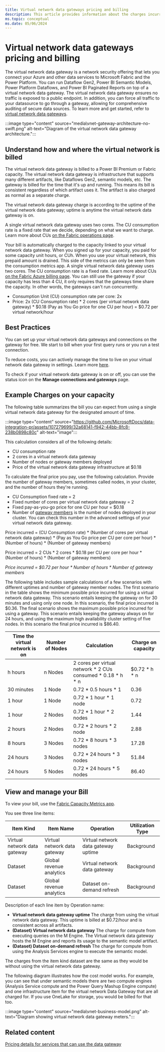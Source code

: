 ```yaml
---
title: Virtual network data gateways pricing and billing 
description: This article provides information about the charges incurred by use of the virtual network data gateway.
ms.topic: conceptual
ms.date: 05/06/2024
---
```


# Virtual network data gateways pricing and billing
The virtual network data gateway is a network security offering that lets you connect your Azure and other data services to Microsoft Fabric and the Power Platform. You can run Dataflow Gen2, Power BI Semantic Models, Power Platform Dataflows, and Power BI Paginated Reports on top of a virtual network data gateway. The virtual network data gateway ensures no traffic is exposed to a public endpoint. In addition, you can force all traffic to your datasource to go through a gateway, allowing for comprehensive auditing of secure data sources. To learn more and get started, refer to [virtual network data gateways](overview.md).

:::image type="content" source="media\vnet-gateway-architecture-no-swift.png" alt-text="Diagram of the virtual network data gateway architecture.":::

## Understand how and where the virtual network is billed

The virtual network data gateway is billed to a Power BI Premium or Fabric capacity. The virtual network data gateway is infrastructure that supports many different artifacts, like Dataflows Gen2, semantic models, etc. The gateway is billed for the time that it's up and running. This means its bill is consistent regardless of which artifact uses it. The artifact is also charged as normal as a separate charge.

The virtual network data gateway charge is according to the uptime of the virtual network data gateway; uptime is anytime the virtual network data gateway is on. 

A single virtual network data gateway uses two cores. The CU consumption rate is a fixed rate that we decide, depending on what we want to charge. Learn more about CUs [on the Fabric operations page](/fabric/enterprise/fabric-operations).

Your bill is automatically charged to the capacity linked to your virtual network data gateway. When you signed up for your capacity, you paid for some capacity unit hours, or CUh. When you use your virtual network, this prepaid amount is drained. This side of the metrics can only be seen from the consumption metrics app. A single virtual network data gateway uses two cores. The CU consumption rate is a fixed rate. Learn more about CUs [on the Fabric Azure billing page](/fabric/enterprise/azure-billing). You can still use the gateway if your capacity has less than 4 CU, it only requires that the gateways time share the capacity. In other words, the gateways can't run concurrently. 

- Consumption Unit (CU) consumption rate per core: 2x
- Price: 2x (CU Consumption rate) * 2 cores (per virtual network data gateway) * $0.18 (Pay as You Go price for one CU per hour) = $0.72 per virtual network/hour

## Best Practices

You can set up your virtual network data gateways and connections on the gateway for free. We start to bill when your first query runs or you run a test connection.

To reduce costs, you can actively manage the time to live on your virtual network data gateway in settings. Learn more [here](manage-data-gateways.md#manage-settings).

To check if your virtual network data gateway is on or off, you can use the status icon on the **Manage connections and gateways** page.

## Example Charges on your capacity
The following table summarizes the bill you can expect from using a single virtual network data gateway for the designated amount of time.

:::image type="content" source="https://github.com/MicrosoftDocs/data-integration-pr/assets/107279699/32a68141-f942-44bb-8fc8-238b0898c80c" alt-text="image":::

This calculation considers all of the following details:

- CU consumption rate
- 2 cores in a virtual network data gateway
- Number of nodes or gateway members deployed
- Price of the virtual network data gateway infrastructure at $0.18

To calculate the final price you pay, use the following calculation. Provide the number of gateway members, sometimes called nodes, in your cluster, and the number of hours they're running.

- CU Consumption fixed rate = 2
- Fixed number of cores per virtual network data gateway = 2
- Fixed pay-as-you-go price for one CU per hour = $0.18
- Number of [gateway members](high-availability-load-balancing.md#how-to-create-a-cluster-of-multiple-virtual-network-data-gateways) is the number of nodes deployed in your cluster. You can check this number in the advanced settings of your virtual network data gateway.

Price incurred = (CU Consumption rate) * (Number of cores per virtual network data gateway) * (Pay as You Go price per CU per core per hour) * (Number of hours) * (Number of gateway members)

Price incurred = 2 CUs * 2 cores * $0.18 per CU per core per hour * (Number of hours) * (Number of gateway members)

_Price incurred = $0.72 per hour * Number of hours * Number of gateway members_

The following table includes sample calculations of a few scenarios with different uptimes and number of gateway member nodes. The first scenario in the table shows the minimum possible price incurred for using a virtual network data gateway. This scenario entails keeping the gateway on for 30 minutes and using only one node. In this scenario, the final price incurred is $0.36. The final scenario shows the maximum possible price incurred for using a gateway. This scenario entails keeping the gateway always on for 24 hours, and using the maximum high availability cluster setting of five nodes. In this scenario the final price incurred is $86.40.

|Time the virtual network is on |Number of Nodes| Calculation	|Charge on capacity |
|--------------------|---------------|--------------|-------------------|
|h hours	|n Nodes | 2 cores per virtual network * 2 CUs consumed * 0.18 * h * n	|$0.72 * h * n |
|30 minutes	|1 Node | 0.72 * 0.5 hours * 1	|0.36 |
|1 hour	|1 Node | 0.72 * 1 hour * 1 node	|0.72 |
|1 hour	|2 Nodes | 0.72 * 1 hour * 2 nodes	|1.44 |
|2 hours |2 Nodes | 0.72 * 2 hours * 2 node	|2.88 |
|8 hours |3 Nodes | 0.72 * 8 hours * 3 nodes |17.28 |
|24 hours	|3 Nodes | 0.72 * 24 hours * 3 nodes	|51.84 |
|24 hours	|5 Nodes | 0.72 * 24 hours * 5 nodes	|86.40 |

## View and manage your Bill
To view your bill, use the [Fabric Capacity Metrics app](/fabric/enterprise/metrics-app). 

You see three line items:

|Item Kind	|Item Name	|Operation |Utilization Type |
|-----------|-----------|----------|-----------------|
|Virtual network data gateway	|Virtual network data gateway |Virtual network data gateway uptime  |Background |
|Dataset 	|Global revenue analytics	|Virtual network data gateway	|Background |
|Dataset	|Global revenue analytics	|Dataset on-demand refresh	|Background |

Description of each line item by Operation name:
-	**Virtual network data gateway uptime** The charge from using the virtual network data gateway. This uptime is billed at $0.72/hour and is consistent across all artifacts.
-	**(Dataset) Virtual network data gateway** The charge for compute from executing queries on the M Engine. The Virtual network data gateway hosts the M Engine and reports its usage to the semantic model artifact.
-	**(Dataset) Dataset on-demand refresh** The charge for compute from using the Analysis Services engine to execute the semantic model.

The charges from the item kind dataset are the same as they would be without using the virtual network data gateway.

The following diagram illustrates how the cost model works. For example, you can see that under semantic models there are two compute engines (Analysis Service compute and the Power Query Mashup Engine compute) and one infrastructure item for the virtual network Data Gateway that are all charged for. If you use OneLake for storage, you would be billed for that too.

:::image type="content" source="media\vnet-business-model.png" alt-text="Diagram showing virtual network data gateway meters.":::

## Related content

[Pricing details for services that can use the data gateway](../gateway/related-services-pricing.md)
